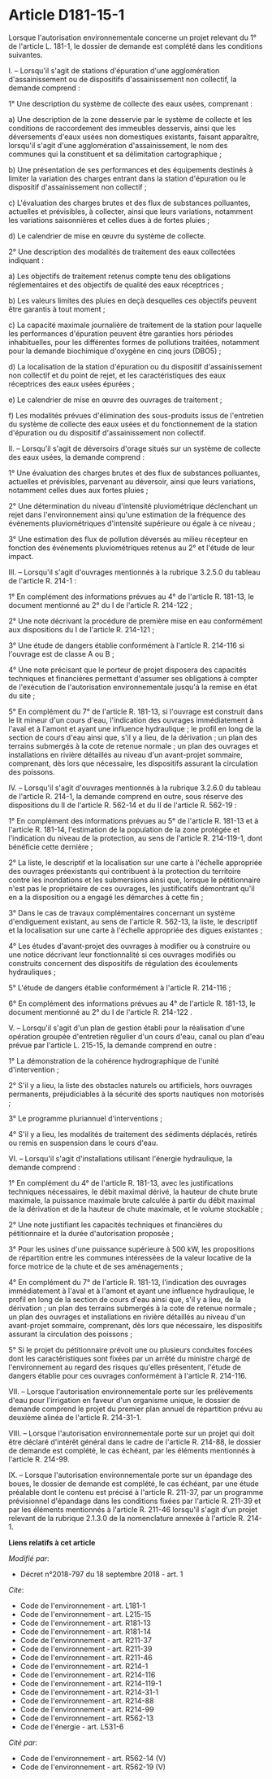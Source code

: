 # Article D181-15-1

Lorsque l'autorisation environnementale concerne un projet relevant du 1° de l'article L. 181-1, le dossier de demande est
complété dans les conditions suivantes.

I. – Lorsqu'il s'agit de stations d'épuration d'une agglomération d'assainissement ou de dispositifs d'assainissement non
collectif, la demande comprend :

1° Une description du système de collecte des eaux usées, comprenant :

a) Une description de la zone desservie par le système de collecte et les conditions de raccordement des immeubles desservis,
ainsi que les déversements d'eaux usées non domestiques existants, faisant apparaître, lorsqu'il s'agit d'une agglomération
d'assainissement, le nom des communes qui la constituent et sa délimitation cartographique ;

b) Une présentation de ses performances et des équipements destinés à limiter la variation des charges entrant dans la
station d'épuration ou le dispositif d'assainissement non collectif ;

c) L'évaluation des charges brutes et des flux de substances polluantes, actuelles et prévisibles, à collecter, ainsi que
leurs variations, notamment les variations saisonnières et celles dues à de fortes pluies ;

d) Le calendrier de mise en œuvre du système de collecte.

2° Une description des modalités de traitement des eaux collectées indiquant :

a) Les objectifs de traitement retenus compte tenu des obligations réglementaires et des objectifs de qualité des eaux
réceptrices ;

b) Les valeurs limites des pluies en deçà desquelles ces objectifs peuvent être garantis à tout moment ;

c) La capacité maximale journalière de traitement de la station pour laquelle les performances d'épuration peuvent être
garanties hors périodes inhabituelles, pour les différentes formes de pollutions traitées, notamment pour la demande
biochimique d'oxygène en cinq jours (DBO5) ;

d) La localisation de la station d'épuration ou du dispositif d'assainissement non collectif et du point de rejet, et les
caractéristiques des eaux réceptrices des eaux usées épurées ;

e) Le calendrier de mise en œuvre des ouvrages de traitement ;

f) Les modalités prévues d'élimination des sous-produits issus de l'entretien du système de collecte des eaux usées et du
fonctionnement de la station d'épuration ou du dispositif d'assainissement non collectif.

II. – Lorsqu'il s'agit de déversoirs d'orage situés sur un système de collecte des eaux usées, la demande comprend :

1° Une évaluation des charges brutes et des flux de substances polluantes, actuelles et prévisibles, parvenant au déversoir,
ainsi que leurs variations, notamment celles dues aux fortes pluies ;

2° Une détermination du niveau d'intensité pluviométrique déclenchant un rejet dans l'environnement ainsi qu'une estimation
de la fréquence des événements pluviométriques d'intensité supérieure ou égale à ce niveau ;

3° Une estimation des flux de pollution déversés au milieu récepteur en fonction des événements pluviométriques retenus au 2°
et l'étude de leur impact.

III. – Lorsqu'il s'agit d'ouvrages mentionnés à la rubrique 3.2.5.0 du tableau de l'article R. 214-1 :

1° En complément des informations prévues au 4° de l'article R. 181-13, le document mentionné au 2° du I de l'article R.
214-122 ;

2° Une note décrivant la procédure de première mise en eau conformément aux dispositions du I de l'article R. 214-121 ;

3° Une étude de dangers établie conformément à l'article R. 214-116 si l'ouvrage est de classe A ou B ;

4° Une note précisant que le porteur de projet disposera des capacités techniques et financières permettant d'assumer ses
obligations à compter de l'exécution de l'autorisation environnementale jusqu'à la remise en état du site ;

5° En complément du 7° de l'article R. 181-13, si l'ouvrage est construit dans le lit mineur d'un cours d'eau, l'indication
des ouvrages immédiatement à l'aval et à l'amont et ayant une influence hydraulique ; le profil en long de la section de
cours d'eau ainsi que, s'il y a lieu, de la dérivation ; un plan des terrains submergés à la cote de retenue normale ; un
plan des ouvrages et installations en rivière détaillés au niveau d'un avant-projet sommaire, comprenant, dès lors que
nécessaire, les dispositifs assurant la circulation des poissons.

IV. – Lorsqu'il s'agit d'ouvrages mentionnés à la rubrique 3.2.6.0 du tableau de l'article R. 214-1, la demande comprend en
outre, sous réserve des dispositions du II de l'article R. 562-14 et du II de l'article R. 562-19 :

1° En complément des informations prévues au 5° de l'article R. 181-13 et à l'article R. 181-14, l'estimation de la
population de la zone protégée et l'indication du niveau de la protection, au sens de l'article R. 214-119-1, dont bénéficie
cette dernière ;

2° La liste, le descriptif et la localisation sur une carte à l'échelle appropriée des ouvrages préexistants qui contribuent
à la protection du territoire contre les inondations et les submersions ainsi que, lorsque le pétitionnaire n'est pas le
propriétaire de ces ouvrages, les justificatifs démontrant qu'il en a la disposition ou a engagé les démarches à cette fin ;

3° Dans le cas de travaux complémentaires concernant un système d'endiguement existant, au sens de l'article R. 562-13, la
liste, le descriptif et la localisation sur une carte à l'échelle appropriée des digues existantes ;

4° Les études d'avant-projet des ouvrages à modifier ou à construire ou une notice décrivant leur fonctionnalité si ces
ouvrages modifiés ou construits concernent des dispositifs de régulation des écoulements hydrauliques ;

5° L'étude de dangers établie conformément à l'article R. 214-116 ;

6° En complément des informations prévues au 4° de l'article R. 181-13, le document mentionné au 2° du I de l'article R.
214-122 .

V. – Lorsqu'il s'agit d'un plan de gestion établi pour la réalisation d'une opération groupée d'entretien régulier d'un cours
d'eau, canal ou plan d'eau prévue par l'article L. 215-15, la demande comprend en outre :

1° La démonstration de la cohérence hydrographique de l'unité d'intervention ;

2° S'il y a lieu, la liste des obstacles naturels ou artificiels, hors ouvrages permanents, préjudiciables à la sécurité des
sports nautiques non motorisés ;

3° Le programme pluriannuel d'interventions ;

4° S'il y a lieu, les modalités de traitement des sédiments déplacés, retirés ou remis en suspension dans le cours d'eau.

VI. – Lorsqu'il s'agit d'installations utilisant l'énergie hydraulique, la demande comprend :

1° En complément du 4° de l'article R. 181-13, avec les justifications techniques nécessaires, le débit maximal dérivé, la
hauteur de chute brute maximale, la puissance maximale brute calculée à partir du débit maximal de la dérivation et de la
hauteur de chute maximale, et le volume stockable ;

2° Une note justifiant les capacités techniques et financières du pétitionnaire et la durée d'autorisation proposée ;

3° Pour les usines d'une puissance supérieure à 500 kW, les propositions de répartition entre les communes intéressées de la
valeur locative de la force motrice de la chute et de ses aménagements ;

4° En complément du 7° de l'article R. 181-13, l'indication des ouvrages immédiatement à l'aval et à l'amont et ayant une
influence hydraulique, le profil en long de la section de cours d'eau ainsi que, s'il y a lieu, de la dérivation ; un plan
des terrains submergés à la cote de retenue normale ; un plan des ouvrages et installations en rivière détaillés au niveau
d'un avant-projet sommaire, comprenant, dès lors que nécessaire, les dispositifs assurant la circulation des poissons ;

5° Si le projet du pétitionnaire prévoit une ou plusieurs conduites forcées dont les caractéristiques sont fixées par un
arrêté du ministre chargé de l'environnement au regard des risques qu'elles présentent, l'étude de dangers établie pour ces
ouvrages conformément à l'article R. 214-116.

VII. – Lorsque l'autorisation environnementale porte sur les prélèvements d'eau pour l'irrigation en faveur d'un organisme
unique, le dossier de demande comprend le projet du premier plan annuel de répartition prévu au deuxième alinéa de l'article
R. 214-31-1.

VIII. – Lorsque l'autorisation environnementale porte sur un projet qui doit être déclaré d'intérêt général dans le cadre de
l'article R. 214-88, le dossier de demande est complété, le cas échéant, par les éléments mentionnés à l'article R. 214-99.

IX. – Lorsque l'autorisation environnementale porte sur un épandage des boues, le dossier de demande est complété, le cas
échéant, par une étude préalable dont le contenu est précisé à l'article R. 211-37, par un programme prévisionnel d'épandage
dans les conditions fixées par l'article R. 211-39 et par les éléments mentionnés à l'article R. 211-46 lorsqu'il s'agit d'un
projet relevant de la rubrique 2.1.3.0 de la nomenclature annexée à l'article R. 214-1.

**Liens relatifs à cet article**

_Modifié par_:

  - Décret n°2018-797 du 18 septembre 2018 - art. 1

_Cite_:

  - Code de l'environnement - art. L181-1
  - Code de l'environnement - art. L215-15
  - Code de l'environnement - art. R181-13
  - Code de l'environnement - art. R181-14
  - Code de l'environnement - art. R211-37
  - Code de l'environnement - art. R211-39
  - Code de l'environnement - art. R211-46
  - Code de l'environnement - art. R214-1
  - Code de l'environnement - art. R214-116
  - Code de l'environnement - art. R214-119-1
  - Code de l'environnement - art. R214-31-1
  - Code de l'environnement - art. R214-88
  - Code de l'environnement - art. R214-99
  - Code de l'environnement - art. R562-13
  - Code de l'énergie - art. L531-6

_Cité par_:

  - Code de l'environnement - art. R562-14 (V)
  - Code de l'environnement - art. R562-19 (V)
